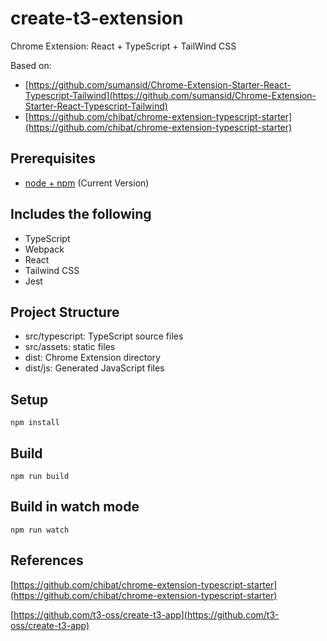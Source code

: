 # create-t3-extension

Chrome Extension: React + TypeScript + TailWind CSS

Based on:

- [https://github.com/sumansid/Chrome-Extension-Starter-React-Typescript-Tailwind](https://github.com/sumansid/Chrome-Extension-Starter-React-Typescript-Tailwind)
- [https://github.com/chibat/chrome-extension-typescript-starter](https://github.com/chibat/chrome-extension-typescript-starter)

## Prerequisites

- [node + npm](https://nodejs.org/) (Current Version)

## Includes the following

- TypeScript
- Webpack
- React
- Tailwind CSS
- Jest

## Project Structure

- src/typescript: TypeScript source files
- src/assets: static files
- dist: Chrome Extension directory
- dist/js: Generated JavaScript files

## Setup

```
npm install
```

## Build

```
npm run build
```

## Build in watch mode

```
npm run watch
```

## References

[https://github.com/chibat/chrome-extension-typescript-starter](https://github.com/chibat/chrome-extension-typescript-starter)

[https://github.com/t3-oss/create-t3-app](https://github.com/t3-oss/create-t3-app)
